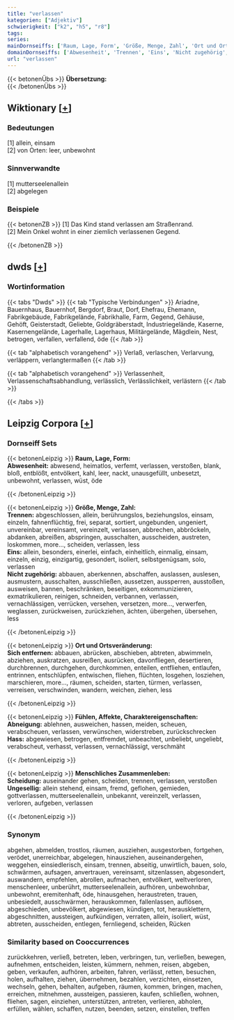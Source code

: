 ```yaml
---
title: "verlassen"
kategorien: ["Adjektiv"]
schwierigkeit: ["k2", "h5", "r8"]
tags:
series:
mainDornseiffs: ['Raum, Lage, Form', 'Größe, Menge, Zahl', 'Ort und Ortsveränderung', 'Fühlen, Affekte, Charaktereigenschaften', 'Menschliches Zusammenleben']
domainDornseiffs: ['Abwesenheit', 'Trennen', 'Eins', 'Nicht zugehörig', 'Sich entfernen', 'Abneigung', 'Hass', 'Scheidung', 'Ungesellig']
url: "verlassen"
---
```


{{< betonenÜbs >}}
**Übersetzung:**  
{{< /betonenÜbs >}}

## Wiktionary [[+](https://de.wiktionary.org/wiki/verlassen)]

### Bedeutungen
[1] allein, einsam  
[2] von Orten: leer, unbewohnt  

### Sinnverwandte
[1] mutterseelenallein  
[2] abgelegen  

### Beispiele
{{< betonenZB >}}
[1] Das Kind stand verlassen am Straßenrand.  
[2] Mein Onkel wohnt in einer ziemlich verlassenen Gegend.  

{{< /betonenZB >}}


## dwds [[+](https://www.dwds.de/wb/verlassen)]

### Wortinformation
{{< tabs "Dwds" >}}
{{< tab "Typische Verbindungen" >}}
Ariadne, Bauernhaus, Bauernhof, Bergdorf, Braut, Dorf, Ehefrau, Ehemann, Fabrikgebäude, Fabrikgelände, Fabrikhalle, Farm, Gegend, Gehäuse, Gehöft, Geisterstadt, Geliebte, Goldgräberstadt, Industriegelände, Kaserne, Kasernengelände, Lagerhalle, Lagerhaus, Militärgelände, Mägdlein, Nest, betrogen, verfallen, verfallend, öde
{{< /tab >}}

{{< tab "alphabetisch vorangehend" >}}
Verlaß, verlaschen, Verlarvung, verläppern, verlangtermaßen
{{< /tab >}}

{{< tab "alphabetisch vorangehend" >}}
Verlassenheit, Verlassenschaftsabhandlung, verlässlich, Verlässlichkeit, verlästern
{{< /tab >}}

{{< /tabs >}}

## Leipzig Corpora [[+](https://corpora.uni-leipzig.de/en/res?word=verlassen&corpusId=deu_newscrawl-public_2018)]

### Dornseiff Sets
{{< betonenLeipzig >}}
**Raum, Lage, Form:**  
**Abwesenheit:** abwesend, heimatlos, verfemt, verlassen, verstoßen, blank, bloß, entblößt, entvölkert, kahl, leer, nackt, unausgefüllt, unbesetzt, unbewohnt, verlassen, wüst, öde  

{{< /betonenLeipzig >}}


{{< betonenLeipzig >}}
**Größe, Menge, Zahl:**  
**Trennen:** abgeschlossen, allein, berührungslos, beziehungslos, einsam, einzeln, fahnenflüchtig, frei, separat, sortiert, ungebunden, ungeniert, unvereinbar, vereinsamt, vereinzelt, verlassen, abbrechen, abbröckeln, abdanken, abreißen, abspringen, ausschalten, ausscheiden, austreten, loskommen, more..., scheiden, verlassen, less  
**Eins:** allein, besonders, einerlei, einfach, einheitlich, einmalig, einsam, einzeln, einzig, einzigartig, gesondert, isoliert, selbstgenügsam, solo, verlassen  
**Nicht zugehörig:** abbauen, aberkennen, abschaffen, auslassen, auslesen, ausmustern, ausschalten, ausschließen, aussetzen, aussperren, ausstoßen, ausweisen, bannen, beschränken, beseitigen, exkommunizieren, exmatrikulieren, reinigen, schneiden, verbannen, verlassen, vernachlässigen, verrücken, versehen, versetzen, more..., verwerfen, weglassen, zurückweisen, zurückziehen, ächten, übergehen, übersehen, less  

{{< /betonenLeipzig >}}


{{< betonenLeipzig >}}
**Ort und Ortsveränderung:**  
**Sich entfernen:** abbauen, abrücken, abschieben, abtreten, abwimmeln, abziehen, auskratzen, ausreißen, ausrücken, davonfliegen, desertieren, durchbrennen, durchgehen, durchkommen, enteilen, entfliehen, entlaufen, entrinnen, entschlüpfen, entwischen, fliehen, flüchten, losgehen, losziehen, marschieren, more..., räumen, scheiden, starten, türmen, verlassen, verreisen, verschwinden, wandern, weichen, ziehen, less  

{{< /betonenLeipzig >}}


{{< betonenLeipzig >}}
**Fühlen, Affekte, Charaktereigenschaften:**  
**Abneigung:** ablehnen, ausweichen, hassen, meiden, scheuen, verabscheuen, verlassen, verwünschen, widerstreben, zurückschrecken  
**Hass:** abgewiesen, betrogen, entfremdet, unbeachtet, unbeliebt, ungeliebt, verabscheut, verhasst, verlassen, vernachlässigt, verschmäht  

{{< /betonenLeipzig >}}


{{< betonenLeipzig >}}
**Menschliches Zusammenleben:**  
**Scheidung:** auseinander gehen, scheiden, trennen, verlassen, verstoßen  
**Ungesellig:** allein stehend, einsam, fremd, geflohen, gemieden, gottverlassen, mutterseelenallein, unbekannt, vereinzelt, verlassen, verloren, aufgeben, verlassen  

{{< /betonenLeipzig >}}

### Synonym
abgehen, abmelden, trostlos, räumen, ausziehen, ausgestorben, fortgehen, verödet, unerreichbar, abgelegen, hinausziehen, auseinandergehen, weggehen, einsiedlerisch, einsam, trennen, abseitig, unwirtlich, bauen, solo, schwärmen, aufsagen, anvertrauen, vereinsamt, sitzenlassen, abgesondert, auswandern, empfehlen, abrollen, aufmachen, entvölkert, weltverloren, menschenleer, unberührt, mutterseelenallein, aufhören, unbewohnbar, unbewohnt, eremitenhaft, öde, hinausgehen, heraustreten, trauen, unbesiedelt, ausschwärmen, herauskommen, fallenlassen, auflösen, abgeschieden, unbevölkert, abgewiesen, kündigen, tot, herausklettern, abgeschnitten, aussteigen, aufkündigen, verraten, allein, isoliert, wüst, abtreten, ausscheiden, entlegen, fernliegend, scheiden, Rücken


### Similarity based on Cooccurrences
zurückkehren, verließ, betreten, leben, verbringen, tun, verließen, bewegen, aufnehmen, entscheiden, leisten, kümmern, nehmen, reisen, abgeben, geben, verkaufen, aufhören, arbeiten, fahren, verlässt, retten, besuchen, holen, aufhalten, ziehen, übernehmen, bezahlen, verzichten, einsetzen, wechseln, gehen, behalten, aufgeben, räumen, kommen, bringen, machen, erreichen, mitnehmen, aussteigen, passieren, kaufen, schließen, wohnen, fliehen, sagen, einziehen, unterstützen, antreten, verlieren, abholen, erfüllen, wählen, schaffen, nutzen, beenden, setzen, einstellen, treffen

